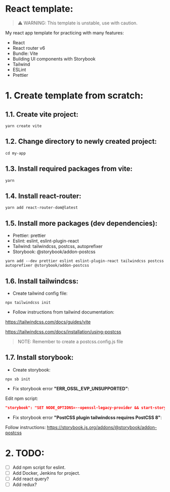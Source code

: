 # React template:

> ⚠️ WARNING: This template is unstable, use with caution.

My react app template for practicing with many features:
- React
- React router v6
- Bundle: Vite
- Building UI components with Storybook
- Tailwind
- ESLint
- Prettier

# 1. Create template from scratch:

## 1.1. Create vite project:
```console
yarn create vite
```

## 1.2. Change directory to newly created project:
```console
cd my-app
```

## 1.3. Install required packages from vite:
```console
yarn
```

## 1.4. Install react-router:
```console
yarn add react-router-dom@latest
```

## 1.5. Install more packages (dev dependencies):
- Prettier: prettier
- Eslint: eslint, eslint-plugin-react
- Tailwind: tailwindcss, postcss, autoprefixer
- Storybook: @storybook/addon-postcss
```console
yarn add --dev prettier eslint eslint-plugin-react tailwindcss postcss autoprefixer @storybook/addon-postcss
```

## 1.6. Install tailwindcss:
- Create tailwind config file:

```console
npx tailwindcss init
```

- Follow instructions from tailwind documentation:

https://tailwindcss.com/docs/guides/vite

https://tailwindcss.com/docs/installation/using-postcss

> NOTE: Remember to create a postcss.config.js file

## 1.7. Install storybook:
- Create storybook:
```console
npx sb init
```

- Fix storybook error **"ERR_OSSL_EVP_UNSUPPORTED"**:

Edit npm script:

```json
"storybook": "SET NODE_OPTIONS=--openssl-legacy-provider && start-storybook -p 6006",
```
- Fix storybook error **"PostCSS plugin tailwindcss requires PostCSS 8"**:

Follow instructions: https://storybook.js.org/addons/@storybook/addon-postcss


# 2. TODO:

- [ ] Add npm script for eslint.
- [ ] Add Docker, Jenkins for project.
- [ ] Add react query?
- [ ] Add redux?
